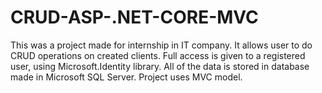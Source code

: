 # CRUD-ASP-.NET-CORE-MVC
This was a project made for internship in IT company.
It allows user to do CRUD operations on created clients. 
Full access is given to a registered user, using Microsoft.Identity library.
All of the data is stored in database made in Microsoft SQL Server.
Project uses MVC model.
